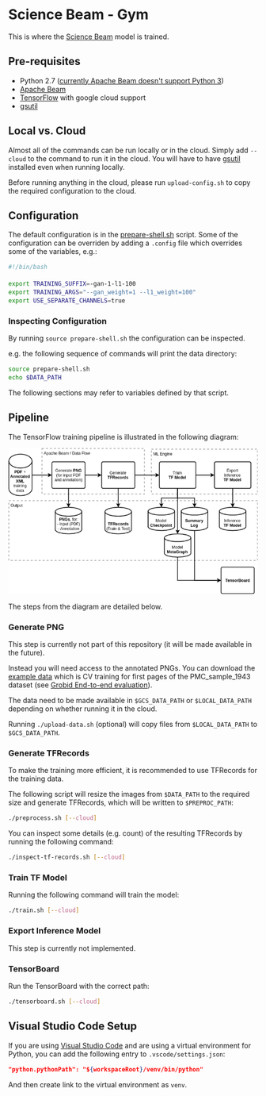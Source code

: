 Science Beam - Gym
==================

This is where the [Science Beam](https://github.com/elifesciences/sciencebeam) model is trained.

Pre-requisites
--------------

- Python 2.7 ([currently Apache Beam doesn't support Python 3](https://issues.apache.org/jira/browse/BEAM-1373))
- [Apache Beam](https://beam.apache.org/)
- [TensorFlow](https://www.tensorflow.org/) with google cloud support
- [gsutil](https://cloud.google.com/storage/docs/gsutil)

Local vs. Cloud
---------------

Almost all of the commands can be run locally or in the cloud. Simply add `--cloud` to the command to run it in the cloud. You will have to have [gsutil](https://cloud.google.com/storage/docs/gsutil) installed even when running locally.

Before running anything in the cloud, please run `upload-config.sh` to copy the required configuration to the cloud.

Configuration
-------------

The default configuration is in the [prepare-shell.sh](prepare-shell.sh) script. Some of the configuration can be overriden by adding a `.config` file which overrides some of the variables, e.g.:
```bash
#!/bin/bash

export TRAINING_SUFFIX=-gan-1-l1-100
export TRAINING_ARGS="--gan_weight=1 --l1_weight=100"
export USE_SEPARATE_CHANNELS=true
```

### Inspecting Configuration

By running `source prepare-shell.sh` the configuration can be inspected.

e.g. the following sequence of commands will print the data directory:
```bash
source prepare-shell.sh
echo $DATA_PATH
```

The following sections may refer to variables defined by that script.

Pipeline
--------

The TensorFlow training pipeline is illustrated in the following diagram:

![TensorFlow Training Pipeline](doc/pdf-xml-tf-training-pipeline.png)

The steps from the diagram are detailed below.

### Generate PNG

This step is currently not part of this repository (it will be made available in the future).

Instead you will need access to the annotated PNGs. You can download the [example data](https://storage.googleapis.com/elife-public-data/PMC_sample_1943-page1-cv-training-data.zip) which is CV training for first pages of the PMC_sample_1943 dataset (see [Grobid End-to-end evaluation](https://grobid.readthedocs.io/en/latest/End-to-end-evaluation/)).

The data need to be made available in `$GCS_DATA_PATH` or `$LOCAL_DATA_PATH` depending on whether running it in the cloud.

Running `./upload-data.sh` (optional) will copy files from `$LOCAL_DATA_PATH` to `$GCS_DATA_PATH`.

### Generate TFRecords

To make the training more efficient, it is recommended to use TFRecords for the training data.

The following script will resize the images from `$DATA_PATH` to the required size and generate TFRecords, which will be written to `$PREPROC_PATH`:

```bash
./preprocess.sh [--cloud]
```

You can inspect some details (e.g. count) of the resulting TFRecords by running the following command:

```bash
./inspect-tf-records.sh [--cloud]
```

### Train TF Model

Running the following command will train the model:

```bash
./train.sh [--cloud]
```

### Export Inference Model

This step is currently not implemented.

### TensorBoard

Run the TensorBoard with the correct path:

```bash
./tensorboard.sh [--cloud]
```

Visual Studio Code Setup
------------------------

If you are using [Visual Studio Code](https://code.visualstudio.com/) and are using a virtual environment for Python, you can add the following entry to `.vscode/settings.json`:
```json
"python.pythonPath": "${workspaceRoot}/venv/bin/python"
```

And then create link to the virtual environment as `venv`.
